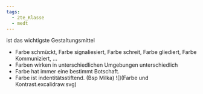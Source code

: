 ```yaml
---
tags:
  - 2te_Klasse
  - medt
---
```

ist das wichtigste Gestaltungsmittel 

- Farbe schmückt, Farbe signaliesiert, Farbe schreit, Farbe gliediert, Farbe Kommuniziert, ... 
- Farben wirken in unterschiedlichen Umgebungen unterschiedlich 
- Farbe hat immer eine bestimmt Botschaft. 
- Farbe ist indentitätsstiftend. (Bsp Milka)
![](Farbe und Kontrast.excalidraw.svg)